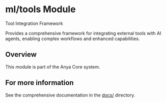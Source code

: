 # ml/tools Module

Tool Integration Framework

Provides a comprehensive framework for integrating external tools
with AI agents, enabling complex workflows and enhanced capabilities.

## Overview

This module is part of the Anya Core system.

## For more information

See the comprehensive documentation in the [docs/](../../../docs/) directory.
